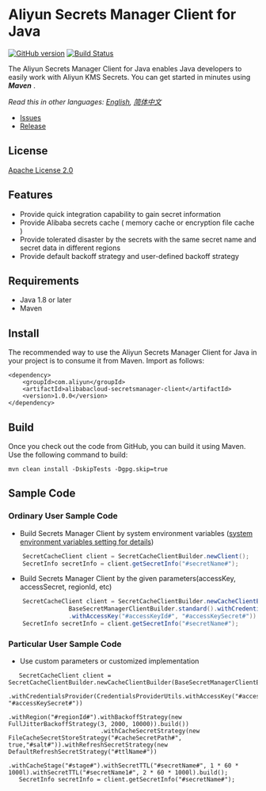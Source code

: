 # Aliyun Secrets Manager Client for Java

[![GitHub version](https://badge.fury.io/gh/aliyun%2Falibabacloud-secretsmanager-client-java.svg)](https://badge.fury.io/gh/aliyun%2Falibabacloud-secretsmanager-client-java)
[![Build Status](https://travis-ci.org/aliyun/alibabacloud-secretsmanager-client-java.svg?branch=master)](https://travis-ci.org/aliyun/alibabacloud-secretsmanager-client-java)

The Aliyun Secrets Manager Client for Java enables Java developers to easily work with Aliyun KMS Secrets. You can get started in minutes using ***Maven*** .

*Read this in other languages: [English](README.md), [简体中文](README.zh-cn.md)*


- [Issues](https://github.com/aliyun/alibabacloud-secretsmanager-client-java/issues)
- [Release](https://github.com/aliyun/alibabacloud-secretsmanager-client-java/releases)

## License

[Apache License 2.0](https://www.apache.org/licenses/LICENSE-2.0.html)

## Features
* Provide quick integration capability to gain secret information
* Provide Alibaba secrets cache ( memory cache or encryption file cache )
* Provide tolerated disaster by the secrets with the same secret name and secret data in different regions
* Provide default backoff strategy and user-defined backoff strategy

## Requirements

- Java 1.8 or later
- Maven

## Install

The recommended way to use the Aliyun Secrets Manager Client for Java in your project is to consume it from Maven. Import as follows:

```
<dependency>
    <groupId>com.aliyun</groupId>
    <artifactId>alibabacloud-secretsmanager-client</artifactId>
    <version>1.0.0</version>
</dependency>
```


## Build

Once you check out the code from GitHub, you can build it using Maven. Use the following command to build:

```
mvn clean install -DskipTests -Dgpg.skip=true
```



## Sample Code
### Ordinary User Sample Code
* Build Secrets Manager Client by system environment variables ([system environment variables setting for details](README_environment.md))   

```Java
    SecretCacheClient client = SecretCacheClientBuilder.newClient();  
    SecretInfo secretInfo = client.getSecretInfo("#secretName#");
```


*  Build Secrets Manager Client by the given parameters(accessKey, accessSecret, regionId, etc)

```Java
    SecretCacheClient client = SecretCacheClientBuilder.newCacheClientBuilder(
                 BaseSecretManagerClientBuilder.standard().withCredentialsProvider(CredentialsProviderUtils  
                 .withAccessKey("#accessKeyId#", "#accessKeySecret#")).withRegion("#regionId#").build()).build();  
    SecretInfo secretInfo = client.getSecretInfo("#secretName#");
```
### Particular User Sample Code
* Use custom parameters or customized implementation

```
   SecretCacheClient client = SecretCacheClientBuilder.newCacheClientBuilder(BaseSecretManagerClientBuilder.standard()  
                          .withCredentialsProvider(CredentialsProviderUtils.withAccessKey("#accessKeyId#", "#accessKeySecret#"))   
                          .withRegion("#regionId#").withBackoffStrategy(new FullJitterBackoffStrategy(3, 2000, 10000)).build())  
                          .withCacheSecretStrategy(new FileCacheSecretStoreStrategy("#cacheSecretPath#", true,"#salt#")).withRefreshSecretStrategy(new DefaultRefreshSecretStrategy("#ttlName#"))  
                           .withCacheStage("#stage#").withSecretTTL("#secretName#", 1 * 60 * 1000l).withSecretTTL("#secretName1#", 2 * 60 * 1000l).build();  
   SecretInfo secretInfo = client.getSecretInfo("#secretName#");
```

 